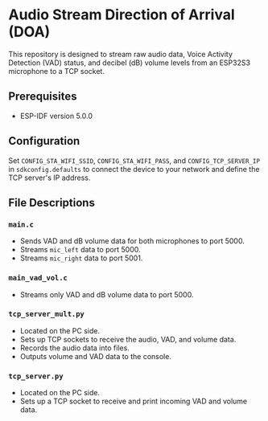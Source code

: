 # Audio Stream Direction of Arrival (DOA)

This repository is designed to stream raw audio data, Voice Activity Detection (VAD) status, and decibel (dB) volume levels from an ESP32S3 microphone to a TCP socket.

## Prerequisites

- ESP-IDF version 5.0.0

## Configuration

Set `CONFIG_STA_WIFI_SSID`, `CONFIG_STA_WIFI_PASS`, and `CONFIG_TCP_SERVER_IP` in `sdkconfig.defaults` to connect the device to your network and define the TCP server's IP address.

## File Descriptions

### `main.c`

- Sends VAD and dB volume data for both microphones to port 5000.
- Streams `mic_left` data to port 5000.
- Streams `mic_right` data to port 5001.

### `main_vad_vol.c`

- Streams only VAD and dB volume data to port 5000.

### `tcp_server_mult.py`

- Located on the PC side.
- Sets up TCP sockets to receive the audio, VAD, and volume data.
- Records the audio data into files.
- Outputs volume and VAD data to the console.

### `tcp_server.py`

- Located on the PC side.
- Sets up a TCP socket to receive and print incoming VAD and volume data.
